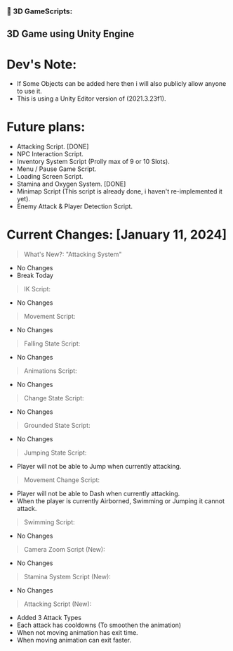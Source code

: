 ### 🔨 3D GameScripts:
3D Game using Unity Engine
---

<h1>Dev's Note:</h1>

- If Some Objects can be added here then i will also publicly allow anyone to use it.
- This is using a Unity Editor version of (2021.3.23f1).

<h1>Future plans:</h1>

- Attacking Script. [DONE]
- NPC Interaction Script.
- Inventory System Script (Prolly max of 9 or 10 Slots).
- Menu / Pause Game Script.
- Loading Screen Script.
- Stamina and Oxygen System. [DONE]
- Minimap Script (This script is already done, i haven't re-implemented it yet).
- Enemy Attack & Player Detection Script.

<h1>Current Changes: [January 11, 2024]</h1>

> What's New?: "Attacking System"
- No Changes
- Break Today

> IK Script:
- No Changes
  
> Movement Script:
- No Changes

> Falling State Script:
- No Changes

> Animations Script:
- No Changes

> Change State Script:
- No Changes

> Grounded State Script:
- No Changes

> Jumping State Script:
- Player will not be able to Jump when currently attacking.

> Movement Change Script:
- Player will not be able to Dash when currently attacking.
- When the player is currently Airborned, Swimming or Jumping it cannot attack.

> Swimming Script:
- No Changes

> Camera Zoom Script (New):
- No Changes

> Stamina System Script (New):
- No Changes

> Attacking Script (New):
- Added 3 Attack Types
- Each attack has cooldowns (To smoothen the animation)
- When not moving animation has exit time.
- When moving animation can exit faster.
